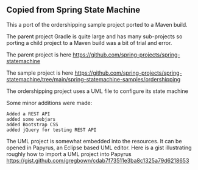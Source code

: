 ## Copied from Spring State Machine

This a port of the ordershipping sample project ported to a Maven build.

The parent project Gradle is quite large and has many sub-projects so porting a child project to a Maven build was a bit of trial and error.

The parent project is here https://github.com/spring-projects/spring-statemachine

The sample project is here https://github.com/spring-projects/spring-statemachine/tree/main/spring-statemachine-samples/ordershipping

The ordershipping project uses a UML file to configure its state machine

Some minor additions were made:

    Added a REST API
    added some webjars
    added Bootstrap CSS 
    added jQuery for testing REST API

The UML project is somewhat embedded into the resources. It can be opened in Papyrus, an Eclipse based UML editor.
Here is a gist illustrating roughly how to import a UML project into Papyrus https://gist.github.com/gregbown/cdab7f73511e3ba8c1325a79d6218653
